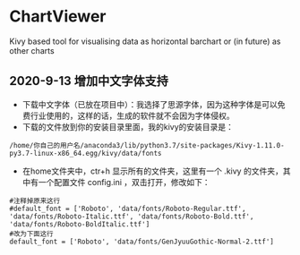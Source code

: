 # ChartViewer
Kivy based tool for visualising data as horizontal barchart or (in future) as other charts

## 2020-9-13 增加中文字体支持
- 下载中文字体（已放在项目中）：我选择了思源字体，因为这种字体是可以免费行业使用的，这样的话，生成的软件就不会因为字体侵权。
- 下载的文件放到你的安装目录里面，我的kivy的安装目录是：

```
/home/你自己的用户名/anaconda3/lib/python3.7/site-packages/Kivy-1.11.0-py3.7-linux-x86_64.egg/kivy/data/fonts
```

- 在home文件夹中，ctr+h 显示所有的文件夹，这里有一个 .kivy 的文件夹，其中有一个配置文件 config.ini ，双击打开，修改如下：

```
#注释掉原来这行
#default_font = ['Roboto', 'data/fonts/Roboto-Regular.ttf', 'data/fonts/Roboto-Italic.ttf', 'data/fonts/Roboto-Bold.ttf', 'data/fonts/Roboto-BoldItalic.ttf']
#改为下面这行
default_font = ['Roboto', 'data/fonts/GenJyuuGothic-Normal-2.ttf']

```
